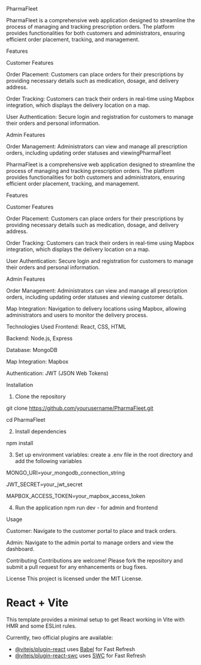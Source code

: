 PharmaFleet

PharmaFleet is a comprehensive web application designed to streamline the process of managing and tracking prescription orders. The platform provides functionalities for both customers and administrators, ensuring efficient order placement, tracking, and management.

Features

Customer Features

Order Placement: Customers can place orders for their prescriptions by providing necessary details such as medication, dosage, and delivery address.

Order Tracking: Customers can track their orders in real-time using Mapbox integration, which displays the delivery location on a map.

User Authentication: Secure login and registration for customers to manage their orders and personal information.

Admin Features

Order Management: Administrators can view and manage all prescription orders, including updating order statuses and viewingPharmaFleet

PharmaFleet is a comprehensive web application designed to streamline the process of managing and tracking prescription orders. The platform provides functionalities for both customers and administrators, ensuring efficient order placement, tracking, and management.

Features

Customer Features

Order Placement: Customers can place orders for their prescriptions by providing necessary details such as medication, dosage, and delivery address.

Order Tracking: Customers can track their orders in real-time using Mapbox integration, which displays the delivery location on a map.

User Authentication: Secure login and registration for customers to manage their orders and personal information.

Admin Features

Order Management: Administrators can view and manage all prescription orders, including updating order statuses and viewing customer details.

Map Integration: Navigation to delivery locations using Mapbox, allowing administrators and users to monitor the delivery process.

Technologies Used
Frontend: React, CSS, HTML

Backend: Node.js, Express

Database: MongoDB

Map Integration: Mapbox

Authentication: JWT (JSON Web Tokens)

Installation

1. Clone the repository

git clone https://github.com/yourusername/PharmaFleet.git

cd PharmaFleet

2. Install dependencies

npm install

3. Set up environment variables: create a .env file in the root directory and add the following variables

MONGO_URI=your_mongodb_connection_string

JWT_SECRET=your_jwt_secret

MAPBOX_ACCESS_TOKEN=your_mapbox_access_token

4. Run the application
npm run dev - for admin and frontend

Usage

Customer: Navigate to the customer portal to place and track orders.

Admin: Navigate to the admin portal to manage orders and view the dashboard.


Contributing
Contributions are welcome! Please fork the repository and submit a pull request for any enhancements or bug fixes.

License
This project is licensed under the MIT License.





# React + Vite

This template provides a minimal setup to get React working in Vite with HMR and some ESLint rules.

Currently, two official plugins are available:

- [@vitejs/plugin-react](https://github.com/vitejs/vite-plugin-react/blob/main/packages/plugin-react/README.md) uses [Babel](https://babeljs.io/) for Fast Refresh
- [@vitejs/plugin-react-swc](https://github.com/vitejs/vite-plugin-react-swc) uses [SWC](https://swc.rs/) for Fast Refresh

